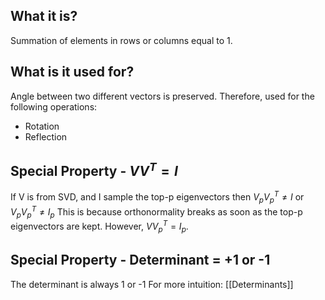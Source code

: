 ## What it is?
Summation of elements in rows or columns equal to 1. 

## What is it used for?
Angle between two different vectors is preserved. Therefore, used for the following operations:
- Rotation
- Reflection

## Special Property - $VV^T = I$
If V is from SVD, and I sample the top-p eigenvectors then $V_pV_p^T \neq I$ or $V_pV_p^T \neq I_p$
This is because orthonormality breaks as soon as the top-p eigenvectors are kept. 
However, $VV_p^T = I_p$.

## Special Property - Determinant = +1 or -1
The determinant is always 1 or -1
For more intuition: [[Determinants]]
